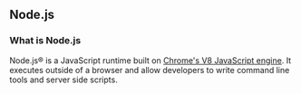
## Node.js

### What is Node.js
Node.js® is a JavaScript runtime built on [Chrome's V8 JavaScript engine](https://v8.dev/). It executes outside of a browser and allow developers to write command line tools and server side scripts.